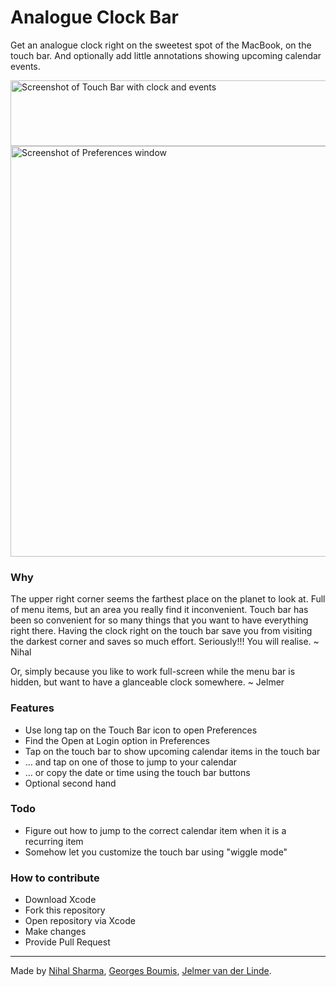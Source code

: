 # Analogue Clock Bar
Get an analogue clock right on the sweetest spot of the MacBook, on the touch bar. And optionally add little annotations showing upcoming calendar events.

<img src="https://github.com/jelmervdl/Clock-Bar/raw/master/screenshot.png" width="1060" height="105" alt="Screenshot of Touch Bar with clock and events">

<img src="https://github.com/jelmervdl/Clock-Bar/raw/master/screenshot-prefs.png" width="512" height="657" alt="Screenshot of Preferences window">

### Why
The upper right corner seems the farthest place on the planet to look at. Full of menu items, but an area you really find it inconvenient. Touch bar has been so convenient for so many things that you want to have everything right there. Having the clock right on the touch bar save you from visiting the darkest corner and saves so much effort. Seriously!!! You will realise. ~ Nihal

Or, simply because you like to work full-screen while the menu bar is hidden, but want to have a glanceable clock somewhere. ~ Jelmer

### Features
- Use long tap on the Touch Bar icon to open Preferences
- Find the Open at Login option in Preferences
- Tap on the touch bar to show upcoming calendar items in the touch bar
- … and tap on one of those to jump to your calendar
- … or copy the date or time using the touch bar buttons
- Optional second hand

### Todo
- Figure out how to jump to the correct calendar item when it is a recurring item
- Somehow let you customize the touch bar using "wiggle mode"

### How to contribute
- Download Xcode
- Fork this repository
- Open repository via Xcode
- Make changes
- Provide Pull Request

---
Made by [Nihal Sharma](https://github.com/nihalsharma/Clock-Bar), [Georges Boumis](https://github.com/averello/Clock-Bar), [Jelmer van der Linde](https://github.com/jelmervdl/Clock-Bar).
